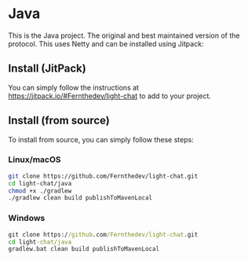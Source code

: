# Java
This is the Java project. The original and best maintained version of the protocol. This uses Netty and can be installed using Jitpack:

## Install (JitPack)
You can simply follow the instructions at https://jitpack.io/#Fernthedev/light-chat to add to your project.

## Install (from source)

To install from source, you can simply follow these steps:

### Linux/macOS
```sh
git clone https://github.com/Fernthedev/light-chat.git
cd light-chat/java
chmod +x ./gradlew
./gradlew clean build publishToMavenLocal
```

### Windows 
```cmd
git clone https://github.com/Fernthedev/light-chat.git
cd light-chat/java
gradlew.bat clean build publishToMavenLocal
```